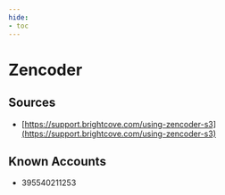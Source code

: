 ```yaml
---
hide:
- toc
---
```


# Zencoder

## Sources

*   [https://support.brightcove.com/using-zencoder-s3](https://support.brightcove.com/using-zencoder-s3)

## Known Accounts

*   395540211253